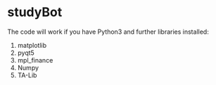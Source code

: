 # studyBot
The code will work if you have Python3 and further libraries installed:
  1. matplotlib
  2. pyqt5
  3. mpl_finance
  4. Numpy
  5. TA-Lib
